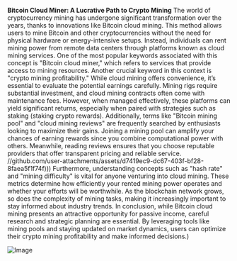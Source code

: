 **Bitcoin Cloud Miner: A Lucrative Path to Crypto Mining**
The world of cryptocurrency mining has undergone significant transformation over the years, thanks to innovations like Bitcoin cloud mining. This method allows users to mine Bitcoin and other cryptocurrencies without the need for physical hardware or energy-intensive setups. Instead, individuals can rent mining power from remote data centers through platforms known as cloud mining services. One of the most popular keywords associated with this concept is "Bitcoin cloud miner," which refers to services that provide access to mining resources.
Another crucial keyword in this context is "crypto mining profitability." While cloud mining offers convenience, it’s essential to evaluate the potential earnings carefully. Mining rigs require substantial investment, and cloud mining contracts often come with maintenance fees. However, when managed effectively, these platforms can yield significant returns, especially when paired with strategies such as staking (staking crypto rewards). 
Additionally, terms like "Bitcoin mining pool" and "cloud mining reviews" are frequently searched by enthusiasts looking to maximize their gains. Joining a mining pool can amplify your chances of earning rewards since you combine computational power with others. Meanwhile, reading reviews ensures that you choose reputable providers that offer transparent pricing and reliable service.
 //github.com/user-attachments/assets/d7419ec9-dc67-403f-bf28-8faea5f1f74f)))
Furthermore, understanding concepts such as "hash rate" and "mining difficulty" is vital for anyone venturing into cloud mining. These metrics determine how efficiently your rented mining power operates and whether your efforts will be worthwhile. As the blockchain network grows, so does the complexity of mining tasks, making it increasingly important to stay informed about industry trends.
In conclusion, while Bitcoin cloud mining presents an attractive opportunity for passive income, careful research and strategic planning are essential. By leveraging tools like mining pools and staying updated on market dynamics, users can optimize their crypto mining profitability and make informed decisions.)


![Image](https://github.com/user-attachments/assets/d7419ec9-dc67-403f-bf28-8faea5f1f74f)